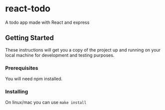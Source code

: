 # react-todo
A todo app made with React and express

## Getting Started

These instructions will get you a copy of the project up and running on your local machine for development and testing purposes.

### Prerequisites

You will need npm installed.

### Installing

On linux/mac you can use `make install`